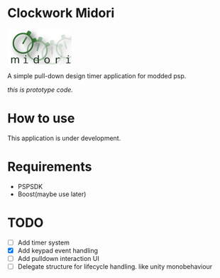 # Clockwork Midori
![Icon of Clockwork Midori](https://github.com/noxowl/clockwork-midori/raw/master/resources/icon0.png)

A simple pull-down design timer application for modded psp.

*this is prototype code.*

# How to use
This application is under development.

# Requirements
* PSPSDK
* Boost(maybe use later)

# TODO
- [ ] Add timer system
- [X] Add keypad event handling
- [ ] Add pulldown interaction UI
- [ ] Delegate structure for lifecycle handling. like unity monobehaviour